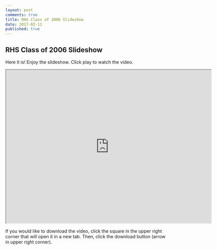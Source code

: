 ```yaml
---
layout: post
comments: true
title: RHS Class of 2006 Slideshow
date: 2017-02-11
published: true
---
```

## RHS Class of 2006 Slideshow

Here it is! Enjoy the slideshow. Click play to watch the video.

<iframe src="https://drive.google.com/file/d/0B9KHybLGTrZvcF80Z1RrcUoweEE/preview" width="640" height="480"></iframe>

If you would like to download the video, click the square in the upper right
corner that will open it in a new tab. Then, click the download button (arrow in upper right corner).
